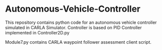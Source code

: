 # Autonomous-Vehicle-Controller
This repository contains python code for an autonomous vehicle controller simulated in CARLA Simulator. Controller is based on PID Controller implemented in Controller2D.py

Module7.py contains CARLA waypoint follower assessment client script.

